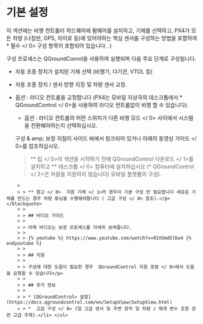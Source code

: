 # 기본 설정

이 섹션에는 비행 컨트롤러 하드웨어에 펌웨어를 설치하고, 기체를 선택하고, PX4가 모든 차량 (나침반, GPS, 자이로 등)에 있어야하는 핵심 센서를 구성하는 방법을 포함하여 * 필수 </ 0> 구성 항목이 포함되어 있습니다. .)</p> 

구성 프로세스는 QGroundConrol을 사용하여 실행되며 다음 주요 단계로 구성됩니다.

* 자동 조종 장치가 설치된 기체 선택 (비행기, 다기관, VTOL 등)
* 자동 조종 장치 / 센서 방향 지정 및 차량 센서 교정.
* 옵션 : 라디오 컨트롤을 교정합니다 (PX4는 모바일 지상국의 데스크톱에서 * QGroundControl </ 0>을 사용하여 라디오 컨트롤없이 비행 할 수 있습니다).</li> 
    
    * 옵션 : 라디오 컨트롤의 어떤 스위치가 다른  비행 모드 </ 0> 사이에서 시스템을 전환해야하는지 선택하십시오.</li> </ul> 
        
        구성 & amp; 보정 지침이 사이드 바에서 링크되어 있거나 아래의  동영상 가이드 </ 0>를 참조하십시오.</p> 
        
        > ** 팁 </ 0>이 섹션을 시작하기 전에  QGroundControl 다운로드 </ 1>를 설치하고 ** 데스크톱 </ 0> 컴퓨터에 설치하십시오 (* QGroundControl </ 2>은 차량을 지원하지 않습니다) 모바일 플랫폼의 구성).</p> </blockquote> 
        > 
        > 

<span></span>

        > 
        > > ** 참고 </ 0>  지원 기체 </ 1>의 경우이 기본 구성 만 필요합니다 새로운 기체를 만드는 경우 차량 튜닝을 수행해야합니다 ( 고급 구성 </ 0> 참조).</p> </blockquote> 
        > > 
        > > ## 비디오 가이드
        > > 
        > > 아래 비디오는 보정 프로세스를 자세히 보여줍니다.
        > > 
        > > {% youtube %} https://www.youtube.com/watch?v=91VGmdSlbo4 {% endyoutube %} 
        > > 
        > > ## 지원
        > > 
        > > 구성에 대한 도움이 필요한 경우  QGroundControl 지원 포럼 </ 0>에서 도움을 요청할 수 있습니다</p> 
        > > 
        > > ## 추가 정보
        > > 
        > > * [QGroundControl> 설정](https://docs.qgroundcontrol.com/en/SetupView/SetupView.html)
        > > *  고급 구성 </ 0> (덜 고급 센서 및 주변 장치 및 차량 / 매개 변수 조정 관련 고급 주제).</li> </ul>